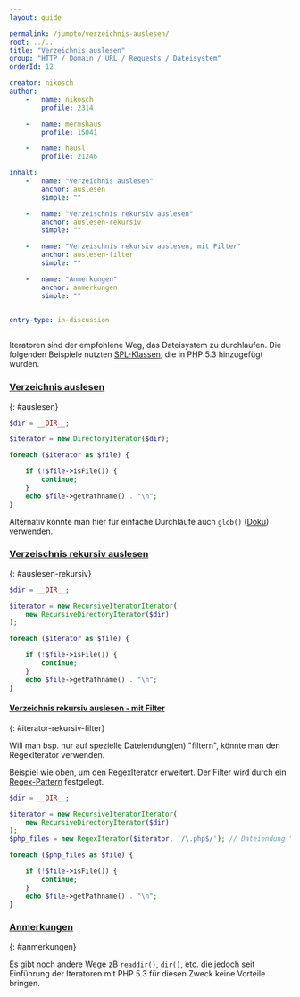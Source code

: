 ```yaml
---
layout: guide

permalink: /jumpto/verzeichnis-auslesen/
root: ../..
title: "Verzeichnis auslesen"
group: "HTTP / Domain / URL / Requests / Dateisystem"
orderId: 12

creator: nikosch
author:
    -   name: nikosch
        profile: 2314

    -   name: mermshaus
        profile: 15041

    -   name: hausl
        profile: 21246

inhalt:
    -   name: "Verzeichnis auslesen"
        anchor: auslesen
        simple: ""

    -   name: "Verzeischnis rekursiv auslesen"
        anchor: auslesen-rekursiv
        simple: ""

    -   name: "Verzeischnis rekursiv auslesen, mit Filter"
        anchor: auslesen-filter
        simple: ""

    -   name: "Anmerkungen"
        anchor: anmerkungen
        simple: ""


entry-type: in-discussion
---
```



Iteratoren sind der empfohlene Weg, das Dateisystem zu durchlaufen.
Die folgenden Beispiele nutzten [SPL-Klassen](http://us3.php.net/manual/en/book.spl.php),
die in PHP 5.3 hinzugefügt wurden.


### [Verzeichnis auslesen](#auslesen)
{: #auslesen}

~~~ php
$dir = __DIR__;

$iterator = new DirectoryIterator($dir);

foreach ($iterator as $file) {

    if (!$file->isFile()) {
        continue;
    }
    echo $file->getPathname() . "\n";
}
~~~

Alternativ könnte man hier für einfache Durchläufe auch `glob()` ([Doku](http://php.net/manual/de/function.glob.php)) verwenden.


### [Verzeischnis rekursiv auslesen](#auslesen-rekursiv)
{: #auslesen-rekursiv}

~~~ php
$dir = __DIR__;

$iterator = new RecursiveIteratorIterator(
    new RecursiveDirectoryIterator($dir)
);

foreach ($iterator as $file) {

    if (!$file->isFile()) {
        continue;
    }
    echo $file->getPathname() . "\n";
}
~~~


#### [Verzeichnis rekursiv auslesen - mit Filter](#iterator-rekursiv-filter)
{: #iterator-rekursiv-filter}

Will man bsp. nur auf spezielle Dateiendung(en) "filtern", könnte man den RegexIterator verwenden.

Beispiel wie oben, um den RegexIterator erweitert.
Der Filter wird durch ein [Regex-Pattern](http://php.net/manual/de/reference.pcre.pattern.syntax.php) festgelegt.

~~~php
$dir = __DIR__;

$iterator = new RecursiveIteratorIterator(
    new RecursiveDirectoryIterator($dir)
);
$php_files = new RegexIterator($iterator, '/\.php$/'); // Dateiendung ".php"

foreach ($php_files as $file) {

    if (!$file->isFile()) {
        continue;
    }
    echo $file->getPathname() . "\n";
}
~~~


### [Anmerkungen](#anmerkungen)
{: #anmerkungen}

Es gibt noch andere Wege zB `readdir()`, `dir()`,  etc. die jedoch seit Einführung
der Iteratoren mit PHP 5.3 für diesen Zweck keine Vorteile bringen.
